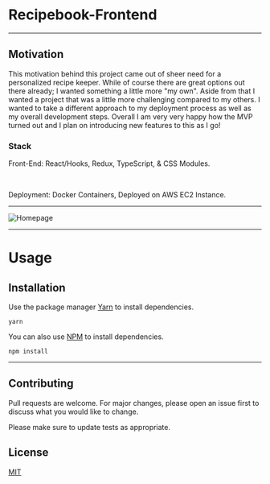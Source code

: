 # Recipebook-Frontend

<hr />

## Motivation
This motivation behind this project came out of sheer need for a personalized recipe keeper. While of course
there are great options out there already; I wanted something a little more "my own". Aside from that I wanted a project
that was a little more challenging compared to my others. I wanted to take a different approach to my deployment process as well
as my overall development steps. Overall I am very very happy how the MVP turned out and I plan on introducing new features to this as I go!

### Stack

Front-End: React/Hooks, Redux, TypeScript, & CSS Modules.

<br />

Deployment: Docker Containers, Deployed on AWS EC2 Instance.

<hr />

![Homepage](https://i.imgur.com/O6YcUpW.png)

<hr />

# Usage

## Installation

Use the package manager [Yarn](https://yarnpkg.com/lang/en/) to install dependencies.

```
yarn
```


You can also use [NPM](https://www.npmjs.com) to install dependencies.

```
npm install
```
<hr />

## Contributing

Pull requests are welcome. For major changes, please open an issue first to discuss what you would like to change.

Please make sure to update tests as appropriate.

## License

[MIT](https://choosealicense.com/licenses/mit/)
